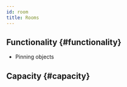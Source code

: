 ```yaml
---
id: room
title: Rooms
---
```


## Functionality {#functionality}
- Pinning objects

## Capacity {#capacity}

